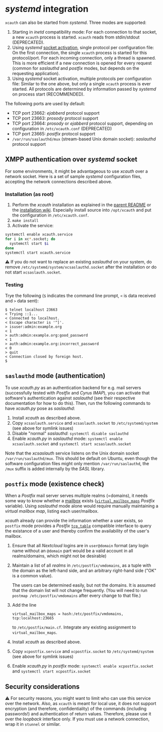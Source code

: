 # *systemd* integration

`xcauth` can also be started from *systemd*. Three modes are supported:

1. Starting in *inetd* compatibility mode: For each connection to that socket, a new `xcauth` process is started. `xcauth` reads from stdin/stdout (DEPRECATED).
1. Using *systemd* [socket activation](http://0pointer.net/blog/projects/socket-activation.html), single protocol per configuration file: On the first connection, the single `xcauth` process is started for this protocol/port. For each incoming connection, only a thread is spawned. This is more efficient if a new connection is opened for every request (common for *saslauthd* and *postfix* modes, but depends on the requesting application).
1. Using *systemd* socket activation, multiple protocols per configuration file: Similar to the one above, but only a single `xcauth` process is ever started. All protocols are determined by information passed by *systemd* on process start (RECOMMENDED).

The following ports are used by default:
- TCP port 23662: *ejabberd* protocol support
- TCP port 23663: *prosody* protocol support
- TCP port 23664: *prosody* or *ejabberd* protocol support, depending on configuration in `/etc/xcauth.conf` (DEPRECATED)
- TCP port 23665: *postfix* protocol support
- `/var/run/saslauthd/mux` (stream-based Unix domain socket): *saslauthd* protocol support

## XMPP authentication over *systemd* socket

For some environments, it might be advantageous to use *xcauth* over a network socket. Here is a set of sample *systemd* configuration files, accepting the network connections described above.

### Installation (as root)

1. Perform the *xcauth* installation as explained in the [parent README](../README.md) or the [installation wiki](https://github.com/jsxc/xcauth/wiki). Especially install source into `/opt/xcauth` and put the configuration in `/etc/xcauth.conf`.
1. `make install`
1. Activate the service:
```sh
systemctl enable xcauth.service
for i in xc*.socket; do
  systemctl start $i
done
systemctl start xcauth.service
```

:warning: If you do not want to replace an existing *saslauthd* on your system,
do remove `/etc/systemd/system/xcsaslauthd.socket` after the installation
or do not start `xcsaslauth.socket`.

### Testing

Trye the following (`$` indicates the command line prompt, `<` is data received and `>` data sent):

```
$ telnet localhost 23663
< Trying ::1...
< Connected to localhost.
< Escape character is '^]'.
> isuser:admin:example.org
< 1
> auth:admin:example.org:good_password
< 1
> auth:admin:example.org:incorrect_password
< 0
> quit
< Connection closed by foreign host.
$
```

## `saslauthd` mode (authentication)

To use *xcauth.py* as an authentication backend for e.g. mail servers
(successfully tested with *Postfix* and *Cyrus IMAP*), you can activate
that software's authentication against *saslauthd* (see their
respective documentation for how to do this). Then, run the following
commands to have *xcauth.py* pose as *saslauthd*:

1. Install *xcauth* as described above.
1. Copy `xcsaslauth.service` and `xcsaslauth.socket` to `/etc/systemd/system` (see above for symlink issues)
1. Disable "normal" *saslauthd*: `systemctl disable saslauthd`
1. Enable *xcauth.py* in *saslauthd* mode: `systemctl enable xcsaslauth.socket` and `systemctl start xcsaslauth.socket`

Note that the *xcsaslauth* service listens on the Unix domain socket
`/var/run/saslauthd/mux`. This should be default on Ubuntu, even though
the software configuration files might only mention `/var/run/saslauthd`,
the `/mux` suffix is added internally by the *SASL* library.

## `postfix` mode (existence check)

When a *Postfix* mail server serves multiple realms (=domains), it
needs some way to know whether a
[mailbox](http://www.postfix.org/VIRTUAL_README.html#virtual_mailbox)
exists
([`virtual_mailbox_maps`](http://www.postfix.org/postconf.5.html#virtual_mailbox_maps)
*Postfix* variable). Using *saslauthd* mode alone would require
manually maintaining a *virtual mailbox map*, listing each user/mailbox.

*xcauth* already can provide the information whether a user exists, so
`postfix` mode provides a *Postfix*
[`tcp_table`](http://www.postfix.org/tcp_table.5.html) compatible interface
to query the existance of a user and thereby confirm the availability of the
user's mailbox.

1. Ensure that all *Nextcloud* logins are in `user@domain` format
   (any login name without an `@domain` part would be a valid account
   in all realms/domains, which might not be desirable)
1. Maintain a list of all *realms* in `/etc/postfix/vmdomains`, as a tuple
   with the domain as the left-hand side, and an arbitrary right-hand side
   ("OK" is a common value).

   The users can be determined easily, but not the domains. It is assumed
   that the domain list will not change frequently. (You will need to run
   `postmap /etc/postfix/vmdomains` after every change to that file.)
1. Add the line
   ```Postfix
   virtual_mailbox_maps = hash:/etc/postfix/vmdomains, tcp:localhost:23665
   ```
   to `/etc/postfix/main.cf`. Integrate any existing assignment to
   `virtual_mailbox_maps`.
1. Install *xcauth* as described above.
1. Copy `xcpostfix.service` and `xcpostfix.socket` to `/etc/systemd/system` (see above for symlink issues)
1. Enable *xcauth.py* in *postfix* mode: `systemctl enable xcpostfix.socket` and `systemctl start xcpostfix.socket`

## Security considerations

:warning: For security reasons, you might want to limit who can use this service over the network. Also, as `xcauth` is meant for local use, it does not support encryption (and therefore, confidentiality) of the commands (including passwords!) and authentication of return values. Therefore, please use it over the *loopback* interface only. If you must use a network connection, wrap it in `stunnel` or similar.
